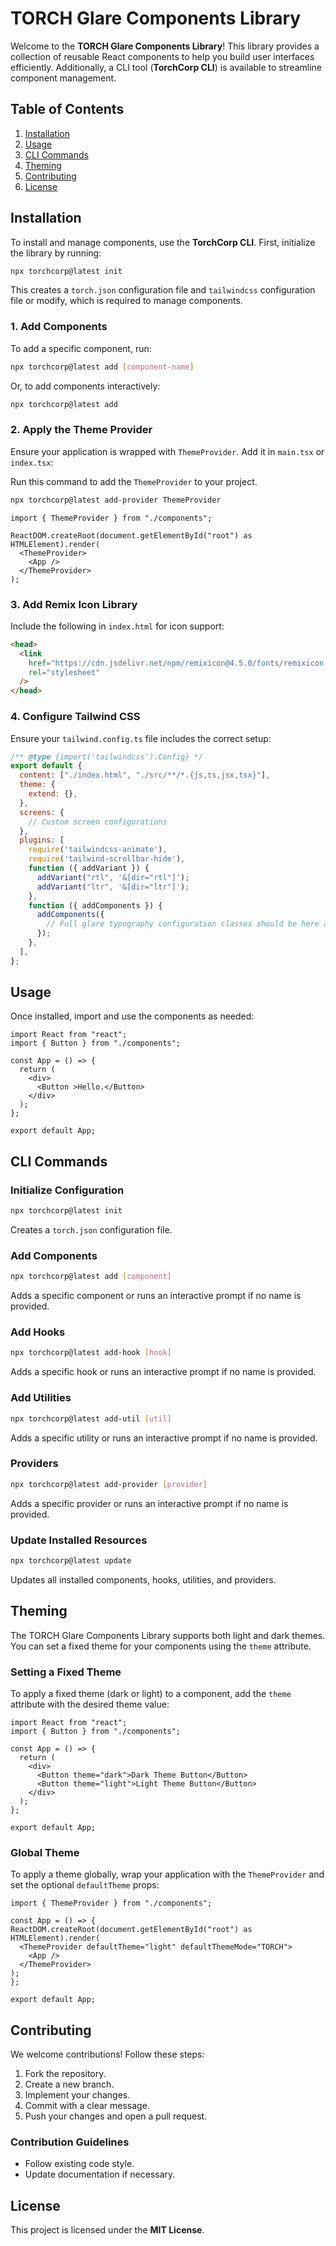 # TORCH Glare Components Library

Welcome to the **TORCH Glare Components Library**! This library provides a collection of reusable React components to help you build user interfaces efficiently. Additionally, a CLI tool (**TorchCorp CLI**) is available to streamline component management.

## Table of Contents

1. [Installation](#installation)
2. [Usage](#usage)
3. [CLI Commands](#cli-commands)
4. [Theming](#theming)
5. [Contributing](#contributing)
6. [License](#license)

## Installation

To install and manage components, use the **TorchCorp CLI**. First, initialize the library by running:

```sh
npx torchcorp@latest init
```

This creates a `torch.json` configuration file and `tailwindcss` configuration file or modify, which is required to manage components.

### 1. Add Components
To add a specific component, run:

```sh
npx torchcorp@latest add [component-name]
```

Or, to add components interactively:

```sh
npx torchcorp@latest add
```

### 2. Apply the Theme Provider
Ensure your application is wrapped with `ThemeProvider`. Add it in `main.tsx` or `index.tsx`:

Run this command to add the `ThemeProvider` to your project.

```sh
npx torchcorp@latest add-provider ThemeProvider
```

```tsx
import { ThemeProvider } from "./components";

ReactDOM.createRoot(document.getElementById("root") as HTMLElement).render(
  <ThemeProvider>
    <App />
  </ThemeProvider>
);
```



### 3. Add Remix Icon Library
Include the following in `index.html` for icon support:

```html
<head>
  <link
    href="https://cdn.jsdelivr.net/npm/remixicon@4.5.0/fonts/remixicon.css"
    rel="stylesheet"
  />
</head>
```

### 4. Configure Tailwind CSS
Ensure your `tailwind.config.ts` file includes the correct setup:

```js
/** @type {import('tailwindcss').Config} */
export default {
  content: ["./index.html", "./src/**/*.{js,ts,jsx,tsx}"],
  theme: {
    extend: {},
  },
  screens: {
    // Custom screen configurations
  },
  plugins: [
    require('tailwindcss-animate'),
    require('tailwind-scrollbar-hide'),
    function ({ addVariant }) {
      addVariant("rtl", '&[dir="rtl"]');
      addVariant("ltr", '&[dir="ltr"]');
    },
    function ({ addComponents }) {
      addComponents({
        // Full glare typography configuration classes should be here after run the init command.
      });
    },
  ],
};
```

## Usage

Once installed, import and use the components as needed:

```tsx
import React from "react";
import { Button } from "./components";

const App = () => {
  return (
    <div>
      <Button >Hello.</Button>
    </div>
  );
};

export default App;
```

## CLI Commands

### Initialize Configuration
```sh
npx torchcorp@latest init
```
Creates a `torch.json` configuration file.

### Add Components
```sh
npx torchcorp@latest add [component]
```
Adds a specific component or runs an interactive prompt if no name is provided.

### Add Hooks
```sh
npx torchcorp@latest add-hook [hook]
```
Adds a specific hook or runs an interactive prompt if no name is provided.

### Add Utilities
```sh
npx torchcorp@latest add-util [util]
```
Adds a specific utility or runs an interactive prompt if no name is provided.

### Providers
```sh
npx torchcorp@latest add-provider [provider]
```
Adds a specific provider or runs an interactive prompt if no name is provided.

### Update Installed Resources

```sh
npx torchcorp@latest update
```
Updates all installed components, hooks, utilities, and providers.


## Theming

The TORCH Glare Components Library supports both light and dark themes. You can set a fixed theme for your components using the `theme` attribute.

### Setting a Fixed Theme

To apply a fixed theme (dark or light) to a component, add the `theme `attribute with the desired theme value:

```tsx
import React from "react";
import { Button } from "./components";

const App = () => {
  return (
    <div>
      <Button theme="dark">Dark Theme Button</Button>
      <Button theme="light">Light Theme Button</Button>
    </div>
  );
};

export default App;
```

### Global Theme

To apply a theme globally, wrap your application with the `ThemeProvider` and set the optional `defaultTheme` props:


```tsx
import { ThemeProvider } from "./components";

const App = () => {
ReactDOM.createRoot(document.getElementById("root") as HTMLElement).render(
  <ThemeProvider defaultTheme="light" defaultThemeMode="TORCH">
    <App />
  </ThemeProvider>
);
};

export default App;
```

## Contributing

We welcome contributions! Follow these steps:

1. Fork the repository.
2. Create a new branch.
3. Implement your changes.
4. Commit with a clear message.
5. Push your changes and open a pull request.

### Contribution Guidelines
- Follow existing code style.
- Update documentation if necessary.

## License

This project is licensed under the **MIT License**.

